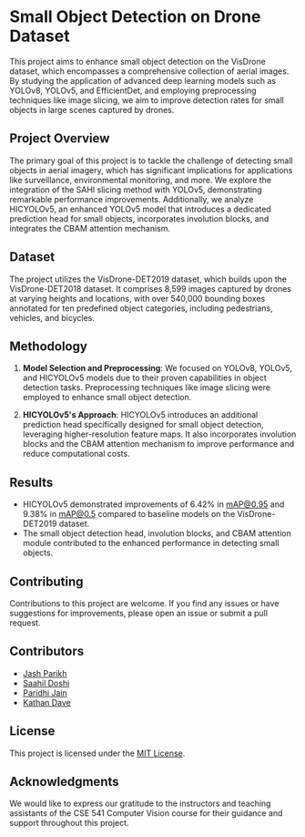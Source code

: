 
# Small Object Detection on Drone Dataset

This project aims to enhance small object detection on the VisDrone dataset, which encompasses a comprehensive collection of aerial images. By studying the application of advanced deep learning models such as YOLOv8, YOLOv5, and EfficientDet, and employing preprocessing techniques like image slicing, we aim to improve detection rates for small objects in large scenes captured by drones.

## Project Overview

The primary goal of this project is to tackle the challenge of detecting small objects in aerial imagery, which has significant implications for applications like surveillance, environmental monitoring, and more. We explore the integration of the SAHI slicing method with YOLOv5, demonstrating remarkable performance improvements. Additionally, we analyze HICYOLOv5, an enhanced YOLOv5 model that introduces a dedicated prediction head for small objects, incorporates involution blocks, and integrates the CBAM attention mechanism.

## Dataset

The project utilizes the VisDrone-DET2019 dataset, which builds upon the VisDrone-DET2018 dataset. It comprises 8,599 images captured by drones at varying heights and locations, with over 540,000 bounding boxes annotated for ten predefined object categories, including pedestrians, vehicles, and bicycles.

## Methodology

1. **Model Selection and Preprocessing**: We focused on YOLOv8, YOLOv5, and HICYOLOv5 models due to their proven capabilities in object detection tasks. Preprocessing techniques like image slicing were employed to enhance small object detection.

2. **HICYOLOv5's Approach**: HICYOLOv5 introduces an additional prediction head specifically designed for small object detection, leveraging higher-resolution feature maps. It also incorporates involution blocks and the CBAM attention mechanism to improve performance and reduce computational costs.

## Results

- HICYOLOv5 demonstrated improvements of 6.42% in mAP@0.95 and 9.38% in mAP@0.5 compared to baseline models on the VisDrone-DET2019 dataset.
- The small object detection head, involution blocks, and CBAM attention module contributed to the enhanced performance in detecting small objects.


## Contributing

Contributions to this project are welcome. If you find any issues or have suggestions for improvements, please open an issue or submit a pull request.

## Contributors

- [Jash Parikh](https://github.com/Jash7447)
- [Saahil Doshi](https://github.com/paridhijain19)
- [Paridhi Jain](https://github.com/paridhijain)
- [Kathan Dave](https://github.com/KathanrDave)

## License

This project is licensed under the [MIT License](LICENSE).

## Acknowledgments

We would like to express our gratitude to the instructors and teaching assistants of the CSE 541 Computer Vision course for their guidance and support throughout this project.
